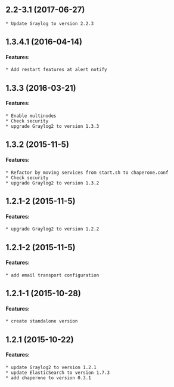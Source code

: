 ## 2.2-3.1 (2017-06-27)
    * Update Graylog to version 2.2.3

## 1.3.4.1 (2016-04-14)

#### Features:
    * Add restart features at alert notify

## 1.3.3 (2016-03-21)

#### Features:
    * Enable multinodes
    * Check security
    * upgrade Graylog2 to version 1.3.3
    

## 1.3.2 (2015-11-5)

#### Features:
    * Refactor by moving services from start.sh to chaperone.conf
    * Check security
    * upgrade Graylog2 to version 1.3.2


## 1.2.1-2 (2015-11-5)

#### Features:
    * upgrade Graylog2 to version 1.2.2

## 1.2.1-2 (2015-11-5)

#### Features:
    * add email transport configuration

## 1.2.1-1 (2015-10-28)

#### Features:
    * create standalone version

## 1.2.1 (2015-10-22)

#### Features:
    * update Graylog2 to version 1.2.1
    * update ElasticSearch to version 1.7.3
    * add chaperone to version 0.3.1
